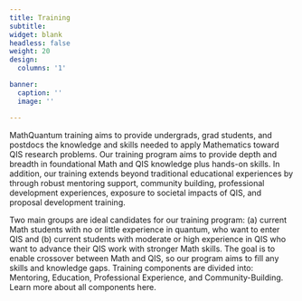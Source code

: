 ```yaml
---
title: Training
subtitle:
widget: blank
headless: false
weight: 20
design:
  columns: '1'

banner:
  caption: ''
  image: ''

---
```


MathQuantum training aims to provide undergrads, grad students, and postdocs the knowledge and skills needed to apply Mathematics toward QIS research problems. Our training program aims to provide depth and breadth in foundational Math and QIS knowledge plus hands-on skills. In addition, our training extends beyond traditional educational experiences by through robust mentoring support, community building, professional development experiences, exposure to societal impacts of QIS, and proposal development training.

Two main groups are ideal candidates for our training program: (a) current Math students with no or little experience in quantum, who want to enter QIS and (b) current students with moderate or high experience in QIS who want to advance their QIS work with stronger Math skills. The goal is to enable crossover between Math and QIS, so our program aims to fill any skills and knowledge gaps. Training components are divided into: Mentoring, Education, Professional Experience, and Community-Building. Learn more about all components here.